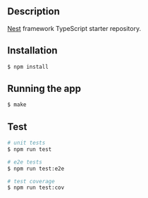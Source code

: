 ## Description

[Nest](https://github.com/nestjs/nest) framework TypeScript starter repository.

## Installation

```bash
$ npm install
```

## Running the app

```bash
$ make
```

## Test

```bash
# unit tests
$ npm run test

# e2e tests
$ npm run test:e2e

# test coverage
$ npm run test:cov
```
